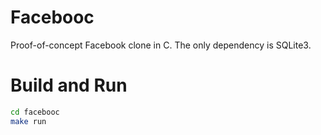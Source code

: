 # Facebooc

Proof-of-concept Facebook clone in C.
The only dependency is SQLite3.

# Build and Run
```bash
cd facebooc
make run
```

